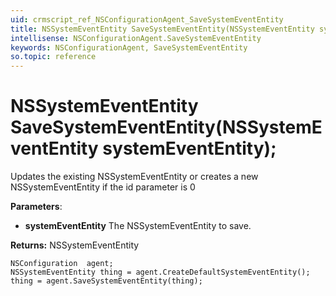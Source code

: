 ```yaml
---
uid: crmscript_ref_NSConfigurationAgent_SaveSystemEventEntity
title: NSSystemEventEntity SaveSystemEventEntity(NSSystemEventEntity systemEventEntity);
intellisense: NSConfigurationAgent.SaveSystemEventEntity
keywords: NSConfigurationAgent, SaveSystemEventEntity
so.topic: reference
---
```


# NSSystemEventEntity SaveSystemEventEntity(NSSystemEventEntity systemEventEntity);

Updates the existing NSSystemEventEntity or creates a new NSSystemEventEntity if the id parameter is 0

**Parameters**:
 - **systemEventEntity** The NSSystemEventEntity to save.

**Returns:** NSSystemEventEntity

```crmscript
NSConfiguration  agent;
NSSystemEventEntity thing = agent.CreateDefaultSystemEventEntity();
thing = agent.SaveSystemEventEntity(thing);
```

